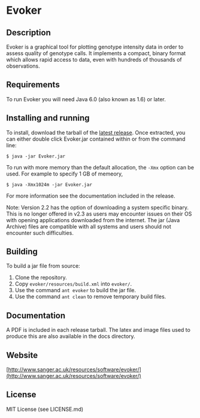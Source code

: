 Evoker
======

Description
-----------
Evoker is a graphical tool for plotting genotype intensity data in order to assess quality of genotype calls. It implements a compact, binary format which allows rapid access to data, even with hundreds of thousands of observations.

Requirements
------------
To run Evoker you will need Java 6.0 (also known as 1.6) or later.

Installing and running
----------------------
To install, download the tarball of the [latest release](https://github.com/wtsi-medical-genomics/evoker/releases). Once extracted, you can either double click Evoker.jar contained within or from the command line:

```
$ java -jar Evoker.jar
```

To run with more memory than the default allocation, the ```-Xmx``` option can be used. For example to specify 1 GB of memeory,

```
$ java -Xmx1024m -jar Evoker.jar
```

For more information see the documentation included in the release.

Note: Version 2.2 has the option of downloading a system specific binary. This is no longer offered in v2.3 as users may encounter issues on their OS with opening applications downloaded from the internet. The jar (Java Archive) files are compatible with all systems and users should not encounter such difficulties.

Building
--------
To build a jar file from source:

1. Clone the repository.
2. Copy ```evoker/resources/build.xml``` into ```evoker/```.
3. Use the command ```ant evoker``` to build the jar file.
4. Use the command ```ant clean``` to remove temporary build files.

Documentation
-------------
A PDF is included in each release tarball. The latex and image files used to produce this are also available in the docs directory.

Website
-------
[http://www.sanger.ac.uk/resources/software/evoker/](http://www.sanger.ac.uk/resources/software/evoker/)

License
-------
MIT License (see LICENSE.md)